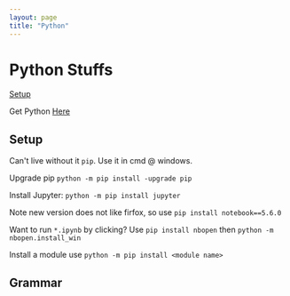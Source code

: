 ```yaml
---
layout: page
title: "Python"
---
```


# Python Stuffs

[Setup](#setup)

Get Python [Here](https://www.python.org/downloads/windows/)

## Setup
Can't live without it `pip`. Use it in cmd @ windows.

Upgrade pip `python -m pip install -upgrade pip`

Install Jupyter: `python -m pip install jupyter`

Note new version does not like firfox, so use `pip install notebook==5.6.0`

Want to run `*.ipynb` by clicking? Use `pip install nbopen` then `python -m nbopen.install_win`

Install a module use `python -m pip install <module name>`



## Grammar
